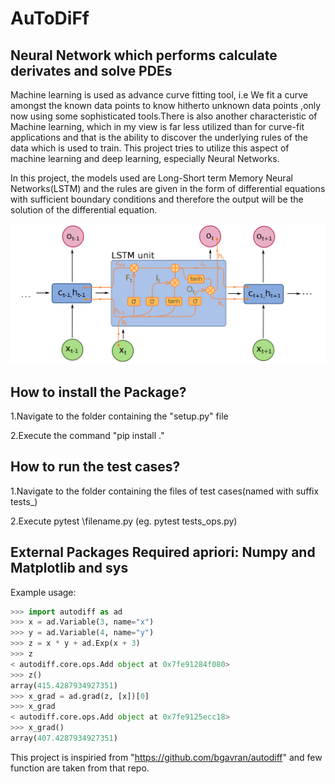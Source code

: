 # AuToDiFf
## Neural Network which performs calculate derivates and solve PDEs

Machine learning is used as advance curve fitting tool, i.e We fit a
curve amongst the known data points to know hitherto unknown data points
,only now using some sophisticated tools.There is also another characteristic
of Machine learning, which in my view is far less utilized than for curve-fit
applications and that is the ability to discover the underlying rules of the data
which is used to train. This project tries to utilize this aspect of machine
learning and deep learning, especially Neural Networks.

In this project, the models used are Long-Short term Memory Neural
Networks(LSTM) and the rules are given in the form of differential equations
with sufficient boundary conditions and therefore the output will be
the solution of the differential equation.

<p align="center">
<img src="https://github.com/viswambhar-yasa/AuToDiFf/blob/main/1_O73nlRM3-bWubvt6W-1YSg.png"/>
</p>


## How to install the Package?
1.Navigate to the folder containing the "setup.py" file

2.Execute the command "pip install ."

## How to run the test cases?
1.Navigate to the folder containing the files of test cases(named with suffix tests_)

2.Execute pytest \filename.py (eg. pytest tests_ops.py)

## External Packages Required apriori: Numpy and Matplotlib and sys 
Example usage:

```python
>>> import autodiff as ad
>>> x = ad.Variable(3, name="x")
>>> y = ad.Variable(4, name="y")
>>> z = x * y + ad.Exp(x + 3)
>>> z
< autodiff.core.ops.Add object at 0x7fe91284f080>
>>> z()
array(415.4287934927351)
>>> x_grad = ad.grad(z, [x])[0]
>>> x_grad
< autodiff.core.ops.Add object at 0x7fe9125ecc18>
>>> x_grad()
array(407.4287934927351)
```
This project is inspiried from "https://github.com/bgavran/autodiff" and few function are taken from that repo.
